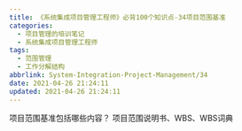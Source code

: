 ```yaml
---
title: 《系统集成项目管理工程师》必背100个知识点-34项目范围基准
categories:
  - 项目管理的培训笔记
  - 系统集成项目管理工程师
tags:
  - 范围管理
  - 工作分解结构
abbrlink: System-Integration-Project-Management/34
date: 2021-04-26 21:24:11
updated: 2021-04-26 21:24:11
---
```


项目范围基准包括哪些内容？
项目范围说明书、WBS、WBS词典
